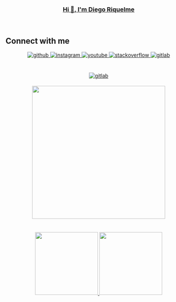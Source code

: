 <div align="center">
<!-- <img src="https://media.discordapp.net/attachments/858193519482896414/1095603256996147210/980830.png?width=749&height=468" align="center" style="width: 100%" /> -->
</div>  
  
### <ins><div align="center">Hi 👋, I'm Diego Riquelme</div></ins>  
<br/>  

## Connect with me  
<div align="center">
<a href="https://github.com/xAzke" target="_blank">
<img src=https://img.shields.io/badge/github-%2324292e.svg?&style=for-the-badge&logo=github&logoColor=white alt=github style="margin-bottom: 5px;" />
</a>
<a href="https://instagram.com/azke.cl" target="_blank">
<img src=https://img.shields.io/badge/instagram-%23000000.svg?&style=for-the-badge&logo=instagram&logoColor=white alt=instagram style="margin-bottom: 5px;" />
</a>
<a href="https://www.youtube.com/@xAzke_" target="_blank">
<img src=https://img.shields.io/badge/youtube-%23EE4831.svg?&style=for-the-badge&logo=youtube&logoColor=white alt=youtube style="margin-bottom: 5px;" />
</a>
<a href="https://stackoverflow.com/users/17340093/xazke" target="_blank">
<img src=https://img.shields.io/badge/stackoverflow-%23F28032.svg?&style=for-the-badge&logo=stackoverflow&logoColor=white alt=stackoverflow style="margin-bottom: 5px;" />
</a>
<a href="https://gitlab.com/xAzke" target="_blank">
<img src=https://img.shields.io/badge/gitlab-330F63.svg?&style=for-the-badge&logo=gitlab&logoColor=white alt=gitlab style="margin-bottom: 5px;" />
</a>

<br/>
<br/>
<br/> 

<a href="https://discord.com/users/394920068447731712" target="_blank">
<img src=https://lanyard.cnrad.dev/api/394920068447731712 alt=gitlab style="margin-bottom: 5px;" />
</a>

<p href="https://open.spotify.com/user/312qfnemhny4wu6cc4rpnes7bz3y" target="_blank">
<img src=https://spotify-github-profile.vercel.app/api/view.svg?uid=312qfnemhny4wu6cc4rpnes7bz3y&cover_image=true&theme=default&show_offline=true&background_color=121212&interchange=true&bar_color=4ea1b1&bar_color_cover=true style="margin-bottom: 5px;" width=360 />
</p>

<br>
<div>
  <a href="https://github.com/xAzke">
    <img height="170em" src="https://github-readme-stats.vercel.app/api?username=xAzke&show_icons=true&theme=dark&include_all_commits=true&count_private=true">
    <img height="170em" src="https://github-readme-stats.vercel.app/api/top-langs/?username=xAzke&layout=compact&langs_count=7&theme=dark">
  </a>
</div>
